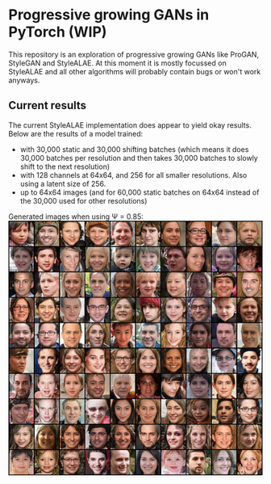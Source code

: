 # Progressive growing GANs in PyTorch (WIP)

This repository is an exploration of progressive growing GANs like ProGAN, StyleGAN and StyleALAE.
At this moment it is mostly focussed on StyleALAE and all other algorithms will probably contain bugs or won't work anyways.


## Current results
The current StyleALAE implementation does appear to yield okay results.
Below are the results of a model trained:
- with 30,000 static and 30,000 shifting batches
(which means it does 30,000 batches per resolution and then takes 30,000 batches to slowly shift to the next resolution)
- with 128 channels at 64x64, and 256 for all smaller resolutions. Also using a latent size of 256.
- up to 64x64 images (and for 60,000 static batches on 64x64 instead of the 30,000 used for other resolutions)

Generated images when using Ψ = 0.85:
![There should be an image here](results/grid_output.png)
